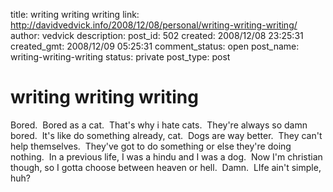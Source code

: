 title: writing writing writing
link: http://davidvedvick.info/2008/12/08/personal/writing-writing-writing/
author: vedvick
description: 
post_id: 502
created: 2008/12/08 23:25:31
created_gmt: 2008/12/09 05:25:31
comment_status: open
post_name: writing-writing-writing
status: private
post_type: post

# writing writing writing

Bored.  Bored as a cat.  That's why i hate cats.  They're always so damn bored.  It's like do something already, cat.  Dogs are way better.  They can't help themselves.  They've got to do something or else they're doing nothing.  In a previous life, I was a hindu and I was a dog.  Now I'm christian though, so I gotta choose between heaven or hell.  Damn.  LIfe ain't simple, huh?